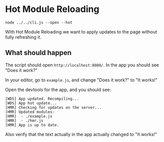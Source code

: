 # Hot Module Reloading

```shell
node ../../cli.js --open --hot
```

With Hot Module Reloading we want to apply updates to the page without fully
refreshing it.

## What should happen

The script should open `http://localhost:8080/`. In the app you should see "Does
 it work?"

In your editor, go to `example.js`, and change "Does it work?" to "It works!"

Open the devtools for the app, and you should see:

```
[WDS] App updated. Recompiling...
[WDS] App hot update...
[HMR] Checking for updates on the server...
[HMR] Updated modules:
[HMR]  - ./example.js
[HMR]  - ./hmr.js
[HMR] App is up to date.
```

Also verify that the text actually in the app actually changed to "It works!"

